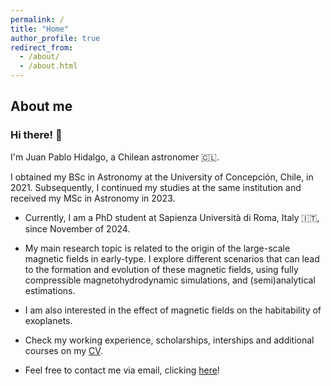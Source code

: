 ```yaml
---
permalink: /
title: "Home"
author_profile: true
redirect_from: 
  - /about/
  - /about.html
---
```


## About me

### Hi there! 👋

I'm Juan Pablo Hidalgo, a Chilean astronomer 🇨🇱.

I obtained my BSc in Astronomy at the University of Concepción, Chile, in 2021. Subsequently, 
I continued my studies at the same institution and received my MSc in Astronomy in 2023.

- Currently, I am a PhD student at Sapienza Università di Roma, Italy 🇮🇹, since November of 2024.

- My main research topic is related to the origin of the large-scale magnetic fields in early-type. I explore 
different scenarios that can lead to the formation and evolution of these magnetic fields, using 
fully compressible magnetohydrodynamic simulations, and (semi)analytical estimations.

- I am also interested in the effect of magnetic fields on the habitability of exoplanets.

- Check my working experience, scholarships, interships and additional courses on my [CV](https://juanshr.github.io/cv/).

- Feel free to contact me via email, clicking [here](mailto:juanpablo.hidalgo@uniroma1.it)!



